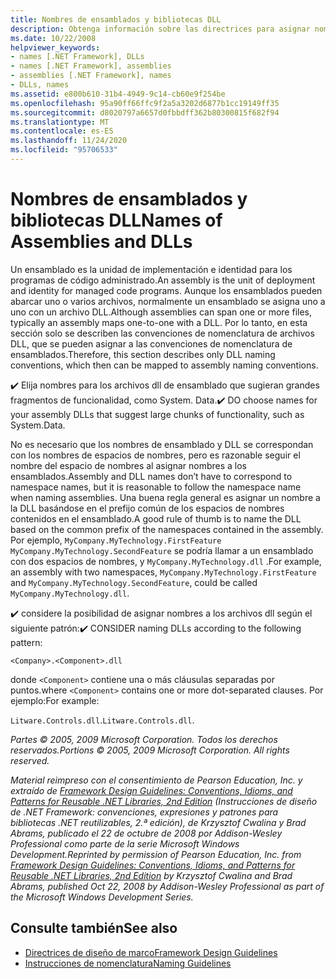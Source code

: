 ```yaml
---
title: Nombres de ensamblados y bibliotecas DLL
description: Obtenga información sobre las directrices para asignar nombres a ensamblados y bibliotecas de vínculos dinámicos (dll). Un ensamblado puede abarcar uno o varios archivos, pero normalmente se asigna uno a uno con un archivo DLL.
ms.date: 10/22/2008
helpviewer_keywords:
- names [.NET Framework], DLLs
- names [.NET Framework], assemblies
- assemblies [.NET Framework], names
- DLLs, names
ms.assetid: e800b610-31b4-4949-9c14-cb60e9f254be
ms.openlocfilehash: 95a90ff66ffc9f2a5a3202d6877b1cc19149ff35
ms.sourcegitcommit: d8020797a6657d0fbbdff362b80300815f682f94
ms.translationtype: MT
ms.contentlocale: es-ES
ms.lasthandoff: 11/24/2020
ms.locfileid: "95706533"
---
```

# <a name="names-of-assemblies-and-dlls"></a><span data-ttu-id="25ddf-104">Nombres de ensamblados y bibliotecas DLL</span><span class="sxs-lookup"><span data-stu-id="25ddf-104">Names of Assemblies and DLLs</span></span>

<span data-ttu-id="25ddf-105">Un ensamblado es la unidad de implementación e identidad para los programas de código administrado.</span><span class="sxs-lookup"><span data-stu-id="25ddf-105">An assembly is the unit of deployment and identity for managed code programs.</span></span> <span data-ttu-id="25ddf-106">Aunque los ensamblados pueden abarcar uno o varios archivos, normalmente un ensamblado se asigna uno a uno con un archivo DLL.</span><span class="sxs-lookup"><span data-stu-id="25ddf-106">Although assemblies can span one or more files, typically an assembly maps one-to-one with a DLL.</span></span> <span data-ttu-id="25ddf-107">Por lo tanto, en esta sección solo se describen las convenciones de nomenclatura de archivos DLL, que se pueden asignar a las convenciones de nomenclatura de ensamblados.</span><span class="sxs-lookup"><span data-stu-id="25ddf-107">Therefore, this section describes only DLL naming conventions, which then can be mapped to assembly naming conventions.</span></span>

 <span data-ttu-id="25ddf-108">✔️ Elija nombres para los archivos dll de ensamblado que sugieran grandes fragmentos de funcionalidad, como System. Data.</span><span class="sxs-lookup"><span data-stu-id="25ddf-108">✔️ DO choose names for your assembly DLLs that suggest large chunks of functionality, such as System.Data.</span></span>

 <span data-ttu-id="25ddf-109">No es necesario que los nombres de ensamblado y DLL se correspondan con los nombres de espacios de nombres, pero es razonable seguir el nombre del espacio de nombres al asignar nombres a los ensamblados.</span><span class="sxs-lookup"><span data-stu-id="25ddf-109">Assembly and DLL names don’t have to correspond to namespace names, but it is reasonable to follow the namespace name when naming assemblies.</span></span> <span data-ttu-id="25ddf-110">Una buena regla general es asignar un nombre a la DLL basándose en el prefijo común de los espacios de nombres contenidos en el ensamblado.</span><span class="sxs-lookup"><span data-stu-id="25ddf-110">A good rule of thumb is to name the DLL based on the common prefix of the namespaces contained in the assembly.</span></span> <span data-ttu-id="25ddf-111">Por ejemplo, `MyCompany.MyTechnology.FirstFeature` `MyCompany.MyTechnology.SecondFeature` se podría llamar a un ensamblado con dos espacios de nombres, y `MyCompany.MyTechnology.dll` .</span><span class="sxs-lookup"><span data-stu-id="25ddf-111">For example, an assembly with two namespaces, `MyCompany.MyTechnology.FirstFeature` and `MyCompany.MyTechnology.SecondFeature`, could be called `MyCompany.MyTechnology.dll`.</span></span>

 <span data-ttu-id="25ddf-112">✔️ considere la posibilidad de asignar nombres a los archivos dll según el siguiente patrón:</span><span class="sxs-lookup"><span data-stu-id="25ddf-112">✔️ CONSIDER naming DLLs according to the following pattern:</span></span>

 `<Company>.<Component>.dll`

 <span data-ttu-id="25ddf-113">donde `<Component>` contiene una o más cláusulas separadas por puntos.</span><span class="sxs-lookup"><span data-stu-id="25ddf-113">where `<Component>` contains one or more dot-separated clauses.</span></span> <span data-ttu-id="25ddf-114">Por ejemplo:</span><span class="sxs-lookup"><span data-stu-id="25ddf-114">For example:</span></span>

 <span data-ttu-id="25ddf-115">`Litware.Controls.dll`.</span><span class="sxs-lookup"><span data-stu-id="25ddf-115">`Litware.Controls.dll`.</span></span>

 <span data-ttu-id="25ddf-116">*Partes © 2005, 2009 Microsoft Corporation. Todos los derechos reservados.*</span><span class="sxs-lookup"><span data-stu-id="25ddf-116">*Portions © 2005, 2009 Microsoft Corporation. All rights reserved.*</span></span>

 <span data-ttu-id="25ddf-117">*Material reimpreso con el consentimiento de Pearson Education, Inc. y extraído de [Framework Design Guidelines: Conventions, Idioms, and Patterns for Reusable .NET Libraries, 2nd Edition](https://www.informit.com/store/framework-design-guidelines-conventions-idioms-and-9780321545619) (Instrucciones de diseño de .NET Framework: convenciones, expresiones y patrones para bibliotecas .NET reutilizables, 2.ª edición), de Krzysztof Cwalina y Brad Abrams, publicado el 22 de octubre de 2008 por Addison-Wesley Professional como parte de la serie Microsoft Windows Development.*</span><span class="sxs-lookup"><span data-stu-id="25ddf-117">*Reprinted by permission of Pearson Education, Inc. from [Framework Design Guidelines: Conventions, Idioms, and Patterns for Reusable .NET Libraries, 2nd Edition](https://www.informit.com/store/framework-design-guidelines-conventions-idioms-and-9780321545619) by Krzysztof Cwalina and Brad Abrams, published Oct 22, 2008 by Addison-Wesley Professional as part of the Microsoft Windows Development Series.*</span></span>

## <a name="see-also"></a><span data-ttu-id="25ddf-118">Consulte también</span><span class="sxs-lookup"><span data-stu-id="25ddf-118">See also</span></span>

- [<span data-ttu-id="25ddf-119">Directrices de diseño de marco</span><span class="sxs-lookup"><span data-stu-id="25ddf-119">Framework Design Guidelines</span></span>](index.md)
- [<span data-ttu-id="25ddf-120">Instrucciones de nomenclatura</span><span class="sxs-lookup"><span data-stu-id="25ddf-120">Naming Guidelines</span></span>](naming-guidelines.md)
